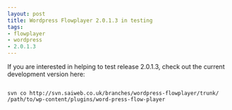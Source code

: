 ```yaml
--- 
layout: post
title: Wordpress Flowplayer 2.0.1.3 in testing
tags: 
- flowplayer
- wordpress
- 2.0.1.3
---
```

If you are interested in helping to test release 2.0.1.3, check out the current development version here:

<code>
svn co http://svn.saiweb.co.uk/branches/wordpress-flowplayer/trunk/ /path/to/wp-content/plugins/word-press-flow-player
</code>
